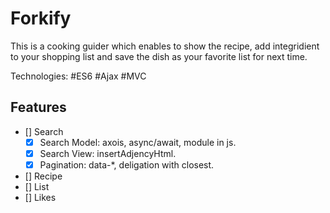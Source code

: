 # Forkify

This is a cooking guider which enables to show the recipe, add integridient to your shopping list and save the dish as your favorite list for next time.

Technologies: \#ES6 \#Ajax \#MVC

## Features

- [] Search
  - [x] Search Model: axois, async/await, module in js.
  - [x] Search View: insertAdjencyHtml.
  - [x] Pagination: data-*, deligation with closest. 
- [] Recipe
- [] List
- [] Likes